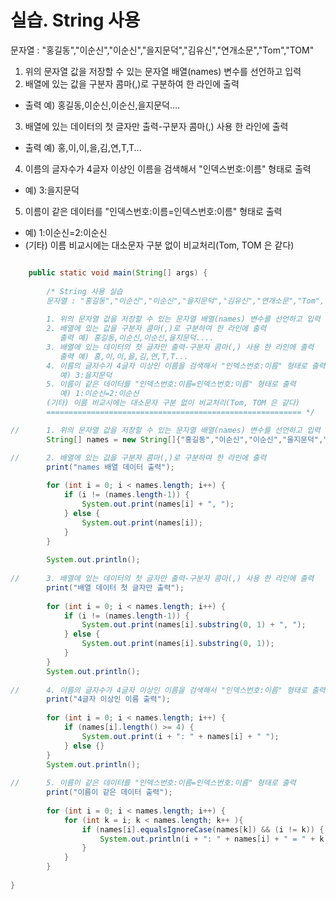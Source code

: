 # 실습. String 사용

문자열 : "홍길동","이순신","이순신","을지문덕","김유신","연개소문","Tom","TOM"
		
1. 위의 문자열 값을 저장할 수 있는 문자열 배열(names) 변수를 선언하고 입력
2. 배열에 있는 값을 구분자 콤마(,)로 구분하여 한 라인에 출력
- 출력 예) 홍길동,이순신,이순신,을지문덕....
3. 배열에 있는 데이터의 첫 글자만 출력-구분자 콤마(,) 사용 한 라인에 출력
- 출력 예) 홍,이,이,을,김,연,T,T...
4. 이름의 글자수가 4글자 이상인 이름을 검색해서 "인덱스번호:이름" 형태로 출력
- 예) 3:을지문덕
5. 이름이 같은 데이터를 "인덱스번호:이름=인덱스번호:이름" 형태로 출력
- 예) 1:이순신=2:이순신
- (기타) 이름 비교시에는 대소문자 구분 없이 비교처리(Tom, TOM 은 같다)

```java

	public static void main(String[] args) {
		
		/* String 사용 실습
		문자열 : "홍길동","이순신","이순신","을지문덕","김유신","연개소문","Tom","TOM"
		
		1. 위의 문자열 값을 저장할 수 있는 문자열 배열(names) 변수를 선언하고 입력
		2. 배열에 있는 값을 구분자 콤마(,)로 구분하여 한 라인에 출력
		   출력 예) 홍길동,이순신,이순신,을지문덕....
		3. 배열에 있는 데이터의 첫 글자만 출력-구분자 콤마(,) 사용 한 라인에 출력
		   출력 예) 홍,이,이,을,김,연,T,T...
		4. 이름의 글자수가 4글자 이상인 이름을 검색해서 "인덱스번호:이름" 형태로 출력
		   예) 3:을지문덕
		5. 이름이 같은 데이터를 "인덱스번호:이름=인덱스번호:이름" 형태로 출력
		   예) 1:이순신=2:이순신
		(기타) 이름 비교시에는 대소문자 구분 없이 비교처리(Tom, TOM 은 같다)
		========================================================= */

//		1. 위의 문자열 값을 저장할 수 있는 문자열 배열(names) 변수를 선언하고 입력
		String[] names = new String[]{"홍길동","이순신","이순신","을지문덕","김유신","연개소문","Tom","TOM"};

//		2. 배열에 있는 값을 구분자 콤마(,)로 구분하여 한 라인에 출력
		print("names 배열 데이터 출력");
		
		for (int i = 0; i < names.length; i++) {
			if (i != (names.length-1)) {
				System.out.print(names[i] + ", ");
			} else {
				System.out.print(names[i]);				
			}
		}
		
		System.out.println();	
		
//		3. 배열에 있는 데이터의 첫 글자만 출력-구분자 콤마(,) 사용 한 라인에 출력
		print("배열 데이터 첫 글자만 출력");
		
		for (int i = 0; i < names.length; i++) {
			if (i != (names.length-1)) {
				System.out.print(names[i].substring(0, 1) + ", ");
			} else {
				System.out.print(names[i].substring(0, 1));
			}
		}	
		System.out.println();
		
//		4. 이름의 글자수가 4글자 이상인 이름을 검색해서 "인덱스번호:이름" 형태로 출력
		print("4글자 이상인 이름 출력");
		
		for (int i = 0; i < names.length; i++) {
			if (names[i].length() >= 4) {
				System.out.print(i + ": " + names[i] + " ");
			} else {}
		}
		System.out.println();
			
//		5. 이름이 같은 데이터를 "인덱스번호:이름=인덱스번호:이름" 형태로 출력
		print("이름이 같은 데이터 출력");
		
		for (int i = 0; i < names.length; i++) {
			for (int k = i; k < names.length; k++ ){
				if (names[i].equalsIgnoreCase(names[k]) && (i != k)) {
					System.out.println(i + ": " + names[i] + " = " + k + ": " + names[k]);
				}
			}
		}
		
}

```
